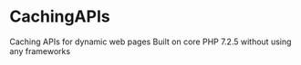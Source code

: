 # CachingAPIs
Caching APIs for dynamic web pages
Built on core PHP 7.2.5 without using any frameworks
